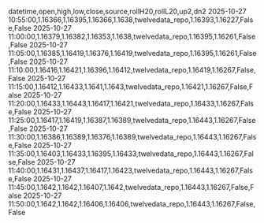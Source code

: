 datetime,open,high,low,close,source,rollH20,rollL20,up2,dn2
2025-10-27 10:55:00,1.16366,1.16395,1.16366,1.1638,twelvedata_repo,1.16393,1.16227,False,False
2025-10-27 11:00:00,1.16379,1.16382,1.16353,1.1638,twelvedata_repo,1.16395,1.16261,False,False
2025-10-27 11:05:00,1.16385,1.16419,1.16376,1.16419,twelvedata_repo,1.16395,1.16261,False,False
2025-10-27 11:10:00,1.16416,1.16421,1.16396,1.16412,twelvedata_repo,1.16419,1.16267,False,False
2025-10-27 11:15:00,1.16412,1.16433,1.1641,1.1643,twelvedata_repo,1.16421,1.16267,False,False
2025-10-27 11:20:00,1.16433,1.16443,1.16417,1.16421,twelvedata_repo,1.16433,1.16267,False,False
2025-10-27 11:25:00,1.16417,1.16419,1.16387,1.16389,twelvedata_repo,1.16443,1.16267,False,False
2025-10-27 11:30:00,1.16386,1.16389,1.16376,1.16389,twelvedata_repo,1.16443,1.16267,False,False
2025-10-27 11:35:00,1.16403,1.16433,1.16395,1.16433,twelvedata_repo,1.16443,1.16267,False,False
2025-10-27 11:40:00,1.16431,1.16437,1.16417,1.16423,twelvedata_repo,1.16443,1.16267,False,False
2025-10-27 11:45:00,1.1642,1.1642,1.16407,1.1642,twelvedata_repo,1.16443,1.16267,False,False
2025-10-27 11:50:00,1.1642,1.1642,1.16406,1.16406,twelvedata_repo,1.16443,1.16267,False,False
